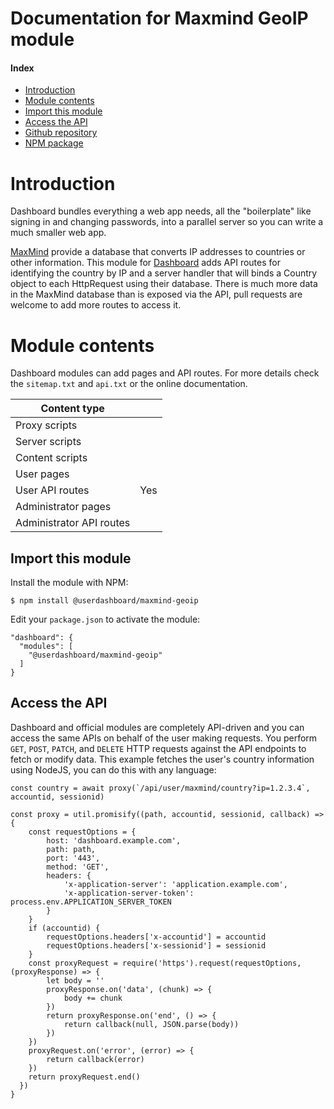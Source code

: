 # Documentation for Maxmind GeoIP module

#### Index

- [Introduction](#maxmind-geoip-module)
- [Module contents](#module-contents)
- [Import this module](#import-this-module)
- [Access the API](#access-the-api)
- [Github repository](https://github.com/userdashboard/maxmind-geoip)
- [NPM package](https://npmjs.org/userdashboard/maxmind-geoip)

# Introduction

Dashboard bundles everything a web app needs, all the "boilerplate" like signing in and changing passwords, into a parallel server so you can write a much smaller web app.

[MaxMind](https://www.maxmind.com/en/home) provide a database that converts IP addresses to countries or other information.  This module for [Dashboard](https://github.com/userdashboard/dashboard) adds API routes for identifying the country by IP and a server handler that will binds a Country object to each HttpRequest using their database.  There is much more data in the MaxMind database than is exposed via the API, pull requests are welcome to add more routes to access it. 

# Module contents 

Dashboard modules can add pages and API routes.  For more details check the `sitemap.txt` and `api.txt` or the online documentation.

| Content type             |     |
|--------------------------|-----|
| Proxy scripts            |     |
| Server scripts           |     |
| Content scripts          |     |
| User pages               |     |
| User API routes          | Yes | 
| Administrator pages      |     |
| Administrator API routes |     | 

## Import this module

Install the module with NPM:

    $ npm install @userdashboard/maxmind-geoip

Edit your `package.json` to activate the module:

    "dashboard": {
      "modules": [
        "@userdashboard/maxmind-geoip"
      ]
    }

## Access the API

Dashboard and official modules are completely API-driven and you can access the same APIs on behalf of the user making requests.  You perform `GET`, `POST`, `PATCH`, and `DELETE` HTTP requests against the API endpoints to fetch or modify data.  This example fetches the user's country information using NodeJS, you can do this with any language:

    const country = await proxy(`/api/user/maxmind/country?ip=1.2.3.4`, accountid, sessionid)

    const proxy = util.promisify((path, accountid, sessionid, callback) => {
        const requestOptions = {
            host: 'dashboard.example.com',
            path: path,
            port: '443',
            method: 'GET',
            headers: {
                'x-application-server': 'application.example.com',
                'x-application-server-token': process.env.APPLICATION_SERVER_TOKEN
            }
        }
        if (accountid) {
            requestOptions.headers['x-accountid'] = accountid
            requestOptions.headers['x-sessionid'] = sessionid
        }
        const proxyRequest = require('https').request(requestOptions, (proxyResponse) => {
            let body = ''
            proxyResponse.on('data', (chunk) => {
                body += chunk
            })
            return proxyResponse.on('end', () => {
                return callback(null, JSON.parse(body))
            })
        })
        proxyRequest.on('error', (error) => {
            return callback(error)
        })
        return proxyRequest.end()
      })
    }


